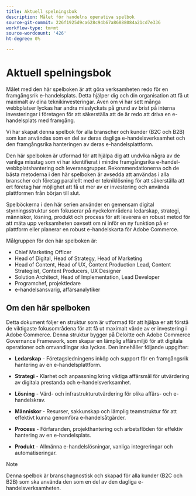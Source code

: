 ```yaml
---
title: Aktuell spelningsbok
description: Målet för handelns operativa spelbok
source-git-commit: 226f1925d9ca628c94b67a86888084a21cd7e336
workflow-type: tm+mt
source-wordcount: '426'
ht-degree: 0%

---
```



# Aktuell spelningsbok

Målet med den här spelboken är att göra verksamheten redo för en framgångsrik e-handelsplats. Detta hjälper dig och din organisation att få ut maximalt av dina teknikinvesteringar. Även om vi har sett många webbplatser lyckas har andra misslyckats på grund av brist på interna investeringar i företagen för att säkerställa att de är redo att driva en e-handelsplats med framgång.

Vi har skapat denna spelbok för alla branscher och kunder (B2C och B2B) som kan användas som en del av deras dagliga e-handelsverksamhet och den framgångsrika hanteringen av deras e-handelsplattform.

Den här spelboken är utformad för att hjälpa dig att undvika några av de vanliga misstag som vi har identifierat i mindre framgångsrika e-handel-webbplatshantering och leveransgrupper. Rekommendationerna och de bästa metoderna i den här spelboken är avsedda att användas i alla branscher och företag parallellt med er tekniklösning för att säkerställa att ert företag har möjlighet att få ut mer av er investering och använda plattformen från början till slut.

Spelböckerna i den här serien använder en gemensam digital styrningsstruktur som fokuserar på nyckelområdena ledarskap, strategi, människor, lösning, produkt och process för att leverera en robust metod för att mäta upp verksamheten oavsett om ni inför en ny funktion på er plattform eller planerar en robust e-handelskarta för Adobe Commerce.

Målgruppen för den här spelboken är:

- Chief Marketing Officer
- Head of Digital, Head of Strategy, Head of Marketing
- Head of Content, Head of UX, Content Production Lead, Content Strategiist, Content Producers, UX Designer
- Solution Architect, Head of Implementation, Lead Developer
- Programchef, projektledare
- e-handelsansvarig, affärsanalytiker

## Om den här spelboken

Detta dokument följer en struktur som är utformad för att hjälpa er att förstå de viktigaste fokusområdena för att få ut maximalt värde av er investering i Adobe Commerce. Denna struktur bygger på Deloitte och Adobe Commerce Governance Framework, som skapar en lämplig affärsmiljö för att digitala operationer och omvandlingar ska lyckas. Den innehåller följande uppgifter:

- **Ledarskap** - Företagsledningens inköp och support för en framgångsrik hantering av en e-handelsplattform.

- **Strategi** - Klarhet och anpassning kring viktiga affärsmål för utvärdering av digitala prestanda och e-handelsverksamhet.

- **Lösning** - Värd- och infrastrukturutvärdering för olika affärs- och e-handelskrav.

- **Människor** - Resurser, sakkunskap och lämplig teamstruktur för att effektivt kunna genomföra e-handelsåtgärder.

- **Process** - Förfaranden, projekthantering och arbetsflöden för effektiv hantering av en e-handelsplats.

- **Produkt** - Allmänna e-handelslösningar, vanliga integreringar och automatiseringar.

>[!NOTE]
>
>Denna spelbok är branschagnostisk och skapad för alla kunder (B2C och B2B) som ska använda den som en del av den dagliga e-handelsverksamheten.
